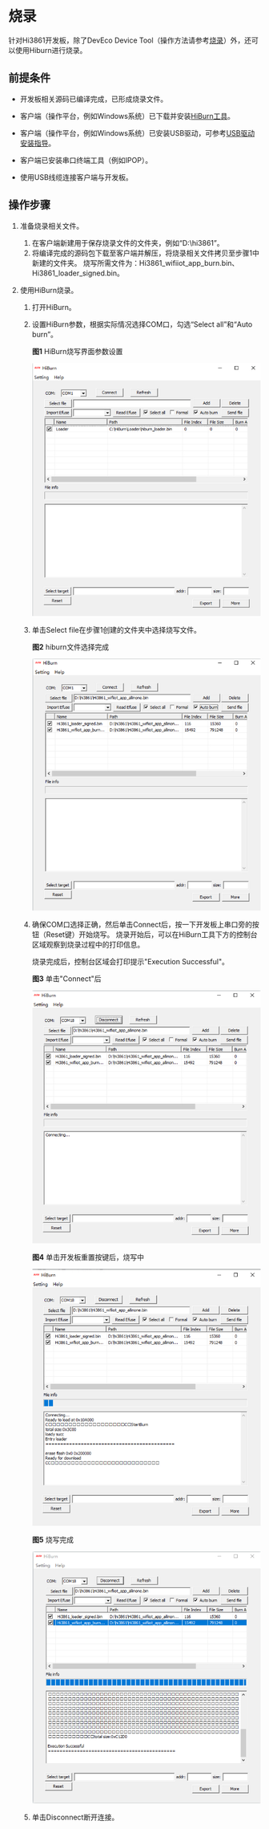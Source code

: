 # 烧录


针对Hi3861开发板，除了DevEco Device Tool（操作方法请参考[烧录](quickstart-ide-3861-burn.md)）外，还可以使用Hiburn进行烧录。


## 前提条件

- 开发板相关源码已编译完成，已形成烧录文件。

- 客户端（操作平台，例如Windows系统）已下载并安装[HiBurn工具](https://gitee.com/hihope_iot/docs/tree/master/HiSpark_WiFi_IoT/Software/tools)。

- 客户端（操作平台，例如Windows系统）已安装USB驱动，可参考[USB驱动安装指导](https://device.harmonyos.com/cn/docs/documentation/guide/hi3861-drivers-0000001058153433)。

- 客户端已安装串口终端工具（例如IPOP）。

- 使用USB线缆连接客户端与开发板。


## 操作步骤

1. 准备烧录相关文件。
   1. 在客户端新建用于保存烧录文件的文件夹，例如“D:\hi3861”。
   2. 将编译完成的源码包下载至客户端并解压，将烧录相关文件拷贝至步骤1中新建的文件夹。
      烧写所需文件为：Hi3861_wifiiot_app_burn.bin、Hi3861_loader_signed.bin。

2. 使用HiBurn烧录。
   1. 打开HiBurn。
   2. 设置HiBurn参数，根据实际情况选择COM口，勾选“Select all”和“Auto burn”。
      
      **图1** HiBurn烧写界面参数设置  
      
      ![quickstart-pkg-3861-burn-hiburn](figures/quickstart-pkg-3861-burn-hiburn.png)
      
   3. 单击Select file在步骤1创建的文件夹中选择烧写文件。
      
       **图2** hiburn文件选择完成  
     
       ![quickstart-pkg-3861-burn-selectfile](figures/quickstart-pkg-3861-burn-selectfile.png)
       
   4. 确保COM口选择正确，然后单击Connect后，按一下开发板上串口旁的按钮（Reset键）开始烧写。
       烧录开始后，可以在HiBurn工具下方的控制台区域观察到烧录过程中的打印信息。

       烧录完成后，控制台区域会打印提示"Execution Successful"。

         **图3** 单击"Connect"后  
      
       ![quickstart-pkg-3861-burn-connect](figures/quickstart-pkg-3861-burn-connect.png)

         **图4** 单击开发板重置按键后，烧写中  
      
       ![quickstart-pkg-3861-burn-burning](figures/quickstart-pkg-3861-burn-burning.png)

         **图5** 烧写完成  
      
       ![quickstart-pkg-3861-burn-end](figures/quickstart-pkg-3861-burn-end.png)
       
   5. 单击Disconnect断开连接。
